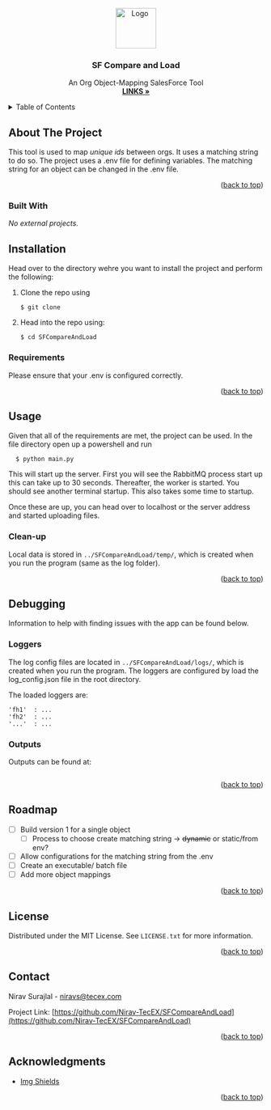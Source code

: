 <div id="top"></div>

<!-- PROJECT LOGO -->
<br />
<div align="center">
  <a href="https://github.com/othneildrew/Best-README-Template">
    <img src="images/logo.png" alt="Logo" width="80" height="80">
  </a>

  <h3 align="center">SF Compare and Load</h3>

  <p align="center">
    An Org Object-Mapping SalesForce Tool
    <br />
    <a href="https://github.com/Nirav-TecEX/SFCompareAndLoad"><strong>LINKS »</strong></a>
    <br />
  </p>
</div>

 <!-- TABLE OF CONTENTS -->
<details>
  <summary>Table of Contents</summary>
  <ol>
    <li><a href="#about-the-project">About The Project</a></li>
    <li>
      <a href="#installation">Installation</a>
      <ul>
        <li><a href="#requirements">Requirements</a></li>
      </ul>
    </li>
    <li>
      <a href="#usage">Usage</a>
      <ul>
        <li><a href="#clean-up">Clean-up</a></li>
      </ul>
    </li>
    <li>
      <a href="#debugging">Debugging</a>
      <ul>
        <li><a href="#loggers">Loggers</a></li>
      </ul>
      <ul>
        <li><a href="#outputs">Outputs</a></li>
      </ul>
    </li>
    <li><a href="#roadmap">Roadmap</a></li>
    <li><a href="#license">License</a></li>
    <li><a href="#contact">Contact</a></li>
    <li><a href="#acknowledgments">Acknowledgments</a></li>
  </ol>
</details>

<!-- ABOUT THE PROJECT -->
## About The Project

This tool is used to map _unique ids_ between orgs. It uses a matching string to do so. The project uses a .env file for defining variables. The matching string for an object can be changed in the .env file. 

<p align="right">(<a href="#top">back to top</a>)</p>



### Built With
_No external projects._

## Installation
Head over to the directory wehre you want to install the project and perform the following:
1. Clone the repo using
    ```
    $ git clone
    ```
2. Head into the repo using:
    ```
    $ cd SFCompareAndLoad
    ```

### Requirements
Please ensure that your .env is configured correctly.     	

<p align="right">(<a href="#top">back to top</a>)</p>

## Usage
Given that all of the requirements are met, the project can be used. In the file directory open up a powershell and run 
  ```
	$ python main.py
  ```
This will start up the server. First you will see the RabbitMQ process start up this can take up to 30 seconds. Thereafter, the worker is started. You should see another terminal startup. This also takes some time to startup.

Once these are up, you can head over to localhost or the server address and started uploading files.

### Clean-up
Local data is stored in `../SFCompareAndLoad/temp/`, which is created when you run the program (same as the log folder).

<p align="right">(<a href="#top">back to top</a>)</p>

## Debugging
Information to help with finding issues with the app can be found below.

### Loggers
The log config files are located in `../SFCompareAndLoad/logs/`, which is created when you run the program. The loggers are configured by load the log_config.json file in the root directory.

The loaded loggers are:
``` 
'fh1'  : ...
'fh2'  : ...
'...'  : ...
```

### Outputs
Outputs can be found at:
```

``` 
<p align="right">(<a href="#top">back to top</a>)</p>

<!-- ROADMAP -->
## Roadmap

- [ ] Build version 1 for a single object
  - [ ] Process to choose create matching string -> ~~dynamic~~ or static/from env?
- [ ] Allow configurations for the matching string from the .env
- [ ] Create an executable/ batch file
- [ ] Add more object mappings

<p align="right">(<a href="#top">back to top</a>)</p>

<!-- LICENSE -->
## License

Distributed under the MIT License. See `LICENSE.txt` for more information.

<p align="right">(<a href="#top">back to top</a>)</p>

## Contact

Nirav Surajlal - niravs@tecex.com

Project Link: [https://github.com/Nirav-TecEX/SFCompareAndLoad](https://github.com/Nirav-TecEX/SFCompareAndLoad)

<p align="right">(<a href="#top">back to top</a>)</p>

<!-- ACKNOWLEDGMENTS -->
## Acknowledgments

* [Img Shields](https://shields.io)

<p align="right">(<a href="#top">back to top</a>)</p>


<!-- MARKDOWN LINKS & IMAGES -->
<!-- https://www.markdownguide.org/basic-syntax/#reference-style-links -->
[coverage.py-url]: https://pypi.org/project/coverage/
[python-coverage.py]: https://img.shields.io/badge/python-coverage.py-blue
